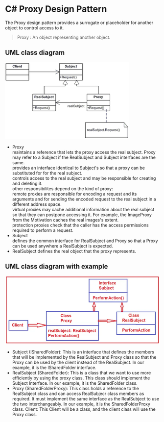 # C# Proxy Design Pattern
The Proxy design pattern provides a surrogate or placeholder for another object to control access to it.<br>
>Proxy : An object representing another object.<br>

## UML class diagram
![UML or Class Diagram ](Proxy_UML.webp)

* Proxy  
maintains a reference that lets the proxy access the real subject. Proxy may refer to a Subject if the RealSubject and Subject interfaces are the same.  
provides an interface identical to Subject's so that a proxy can be substituted for for the real subject.  
controls access to the real subject and may be responsible for creating and deleting it.  
other responsibilites depend on the kind of proxy:  
remote proxies are responsible for encoding a request and its arguments and for sending the encoded request to the real subject in a different address space.  
virtual proxies may cache additional information about the real subject so that they can postpone accessing it. For example, the ImageProxy from the Motivation caches the real images's extent.  
protection proxies check that the caller has the access permissions required to perform a request.  
* Subject   
defines the common interface for RealSubject and Proxy so that a Proxy can be used anywhere a RealSubject is expected.
* RealSubject 
defines the real object that the proxy represents.

## UML class diagram with example
![UML or Class Diagram with example](ProxyExample_UML.webp)

* Subject (ISharedFolder): This is an interface that defines the members that will be implemented by the RealSubject and Proxy class so that the Proxy can be used by the client instead of the RealSubject. In our example, it is the ISharedFolder interface.
* RealSubject (SharedFolder): This is a class that we want to use more efficiently by using the proxy class. This class should implement the Subject Interface. In our example, it is the SharedFolder class.
* Proxy (SharedFolderProxy): This class holds a reference to the RealSubject class and can access RealSubjecr class members as required. It must implement the same interface as the RealSubject to use the two interchangeably. In our example, it is the SharedFolderProxy class.
Client: This Client will be a class, and the client class will use the Proxy class.